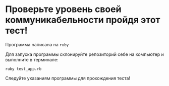 # Проверьте уровень своей коммуникабельности пройдя этот тест!

Программа написана на ```ruby```

Для запуска программы склонируйте репозиторий себе на компьютер и выполните в терминале:

```
ruby test_app.rb
```

Следуйте указаниям программы для прохождения теста!

